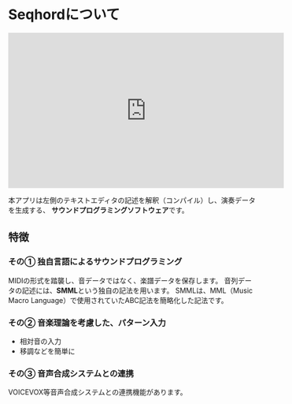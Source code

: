 # Seqhordについて

<iframe width="560" height="315" src="https://www.youtube.com/embed/Uhj9IiNYFsk?si=cztyFTFL1FCMFYBk" title="YouTube video player" frameborder="0" allow="accelerometer; autoplay; clipboard-write; encrypted-media; gyroscope; picture-in-picture; web-share" referrerpolicy="strict-origin-when-cross-origin" allowfullscreen></iframe>

本アプリは左側のテキストエディタの記述を解釈（コンパイル）し、演奏データを生成する、
**サウンドプログラミングソフトウェア**です。  

## 特徴
### その① 独自言語によるサウンドプログラミング
MIDIの形式を踏襲し、音データではなく、楽譜データを保存します。
音列データの記述には、**SMML**という独自の記法を用います。
SMMLは、MML（Music Macro Language）で使用されていたABC記法を簡略化した記法です。

### その② 音楽理論を考慮した、パターン入力
- 相対音の入力
- 移調などを簡単に

### その③ 音声合成システムとの連携
VOICEVOX等音声合成システムとの連携機能があります。
